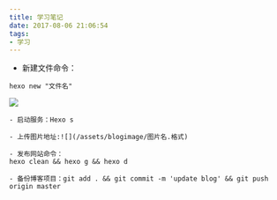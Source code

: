 ```yaml
---
title: 学习笔记
date: 2017-08-06 21:06:54
tags:  
- 学习
---
```

- 新建文件命令：  
```
hexo new "文件名"
```
![](/assets/blogimage/img1.png)
<!--more-->
```
- 启动服务：Hexo s 
```
```
- 上传图片地址:![](/assets/blogimage/图片名.格式)
```
```
- 发布网站命令：  
hexo clean && hexo g && hexo d
```
```
- 备份博客项目：git add . && git commit -m 'update blog' && git push origin master
```
                

